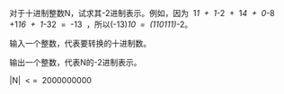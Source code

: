 对于十进制整数N，试求其-2进制表示。例如，因为  1*1  +  1*-2  +  1*4  +  0*-8  +1*16  +  1*-32  =  -13  ，所以(-13)_10  =  (110111)_-2。

输入一个整数，代表要转换的十进制数。

输出一个整数，代表N的-2进制表示。

|N|  < =  2000000000
